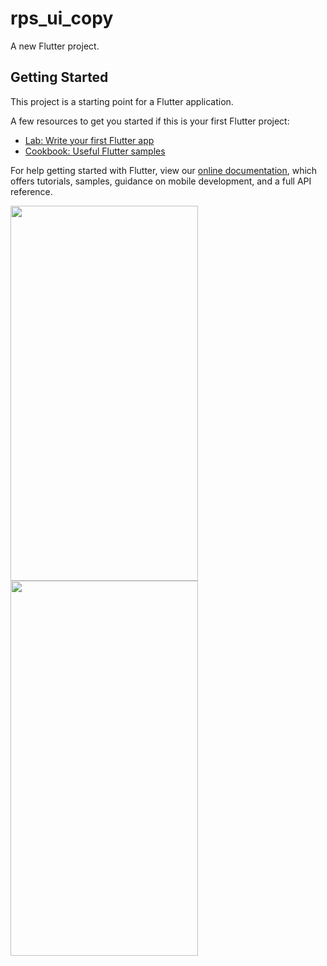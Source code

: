 # rps_ui_copy

A new Flutter project.

## Getting Started

This project is a starting point for a Flutter application.

A few resources to get you started if this is your first Flutter project:

- [Lab: Write your first Flutter app](https://flutter.dev/docs/get-started/codelab)
- [Cookbook: Useful Flutter samples](https://flutter.dev/docs/cookbook)

For help getting started with Flutter, view our
[online documentation](https://flutter.dev/docs), which offers tutorials,
samples, guidance on mobile development, and a full API reference.

<img src="https://user-images.githubusercontent.com/46061345/109376951-226e3a00-78f2-11eb-9465-abf0fbde06a5.jpg" width="300" height="600" />

<img src="https://user-images.githubusercontent.com/46061345/109376955-2732ee00-78f2-11eb-9e35-0bdec6b69148.jpg" width="300" height="600" />


